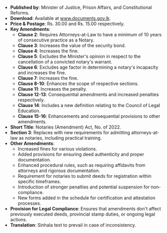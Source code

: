 - **Published by**: Minister of Justice, Prison Affairs, and Constitutional Reforms.
- **Download**: Available at www.documents.gov.lk.
- **Price & Postage**: Rs. 30.00 and Rs. 15.00 respectively.
- **Key Amendments**:
  - **Clause 2**: Requires Attorneys-at-Law to have a minimum of 10 years of consecutive practice as a Notary.
  - **Clause 3**: Increases the value of the security bond.
  - **Clause 4**: Increases the fine.
  - **Clause 5**: Excludes the Minister's opinion in respect to the cancellation of a convicted notary's warrant.
  - **Clause 6**: Excludes age factor in determining a notary's incapacity and increases the fine.
  - **Clause 7**: Increases the fine.
  - **Clause 8-10**: Enhances the scope of respective sections.
  - **Clause 11**: Increases the penalty.
  - **Clause 12-13**: Consequential amendments and increased penalties respectively.
  - **Clause 14**: Includes a new definition relating to the Council of Legal Education.
  - **Clause 15-16**: Enhancements and consequential provisions to other amendments.
- **Short Title**: Notaries (Amendment) Act, No. of 2022.
- **Section 3**: Replaces with new requirements for admitting attorneys-at-law as notaries, including practical training.
- **Other Amendments**:
  - Increased fines for various violations.
  - Added provisions for ensuring deed authenticity and proper documentation.
  - Enhanced procedural rules, such as requiring affidavits from attorneys and rigorous documentation.
  - Requirement for notaries to submit deeds for registration within specific timeframes.
  - Introduction of stronger penalties and potential suspension for non-compliance.
  - New forms added in the schedule for certification and attestation processes.
- **Provision for Legal Compliance**: Ensures that amendments don't affect previously executed deeds, provincial stamp duties, or ongoing legal actions.
- **Translation**: Sinhala text to prevail in case of inconsistency.